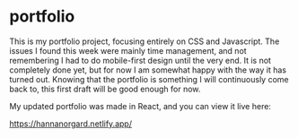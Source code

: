 # portfolio
This is my portfolio project, focusing entirely on CSS and Javascript. The issues I found this week were mainly time management, and not remembering I had to do mobile-first design until the very end. It is not completely done yet, but for now I am somewhat happy with the way it has turned out. Knowing that the portfolio is something I will continuously come back to, this first draft will be good enough for now.


My updated portfolio was made in React, and you can view it live here:

https://hannanorgard.netlify.app/
